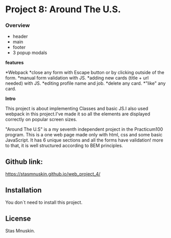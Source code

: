 # Project 8: Around The U.S.

### Overview

* header
* main
* footer
* 3 popup modals

**features**

*Webpack
*close any form with Escape button or by clicking outside of the form.
*manual form validation with JS.
*adding new cards (title + url needed) with JS.
*editing profile name and job.
*delete any card.
*"like" any card.

**Intro**

This project is about implementing Classes and basic JS.I also used webpack in this project.I've made it so all the elements are displayed correctly on popular screen sizes. 

"Around The U.S" is a my seventh independent project in the Practicum100 program. This is a one web page made only with html, css and some basic JavaScript.
It has 6 unique sections and all the forms have validation!
more to that, it is well structured according to BEM principles. 

## Github link:
https://stasmnuskin.github.io/web_project_4/
## Installation
You don`t need to install this project.

## License
Stas Mnuskin.